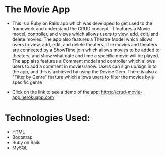 # The Movie App

* This is a Ruby on Rails app which was developed to get used to the framework and understand the CRUD concept. It features a Movie model, controller, and views which allows users to view, add, edit, and delete movies. The app also features a Theatre Model which allows users to view, add, edit, and delete theaters. The movies and theaters are connected by a ShowTime join which allows movies to be added to theaters, and show what date and time a specific movie will be played. The app also features a Comment model and controller which allows users to add a comment in movies/show. Users can sign up/sign in to the app, and this is achieved by using the Devise Gem. There is also a "Filter by Genre" feature which allows users to filter the movies by a specific genre

* Click on the link to see a demo of the app: https://crud-movie-app.herokuapp.com

# Technologies Used:
* HTML
* Bootstrap 
* Ruby on Rails
* MySQL
